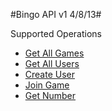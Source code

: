 #Bingo API v1 4/8/13#

Supported Operations

- [Get All Games](http://bingo.humboldttechgroup.com:1111/?cmd=allgames "Get All Games")
- [Get All Users](http://bingo.humboldttechgroup.com:1111/?cmd=allusers "Get All Users")
- [Create User](http://bingo.humboldttechgroup.com:1111/?cmd=createuser "Create User")
- [Join Game](http://bingo.humboldttechgroup.com:1111/?cmd=joingame "Join Game")
- [Get Number](http://bingo.humboldttechgroup.com:1111/?cmd=getnumber "Get Number")